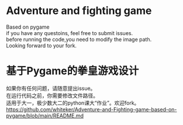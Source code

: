 # Adventure and fighting game
Based on pygame      
if you have any questoins, feel free to submit issues.     
before running the code,you need to modify the image path.      
Looking forward to your fork.   

# 基于Pygame的拳皇游戏设计
如果你有任何问题，请随意提出issue。      
在运行代码之前，你需要修改文件路径。       
适用于大一，极少数大二的python课大“作业”。欢迎fork。https://github.com/whiteker/Adventure-and-Fighting-game-based-on-pygame/blob/main/README.md
